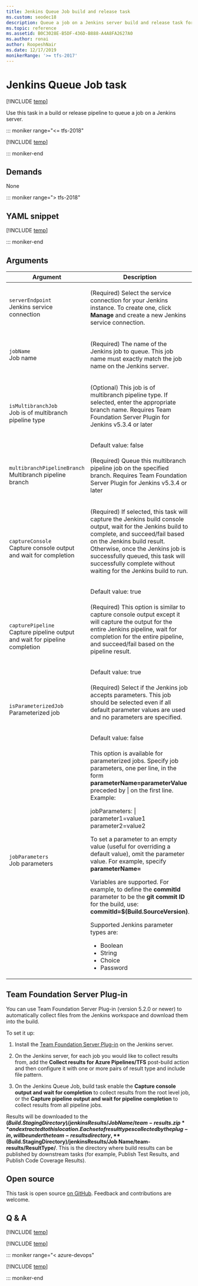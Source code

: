 ```yaml
---
title: Jenkins Queue Job build and release task
ms.custom: seodec18
description: Queue a job on a Jenkins server build and release task for Azure Pipelines and Team Foundation Server (TFS)
ms.topic: reference
ms.assetid: B0C3028E-B5DF-436D-B888-A4A8FA2627A0
ms.author: ronai
author: RoopeshNair
ms.date: 12/17/2019
monikerRange: '>= tfs-2017'
---
```


# Jenkins Queue Job task

[!INCLUDE [temp](../../includes/version-tfs-2017-rtm.md)]

Use this task in a build or release pipeline to queue a job on a Jenkins server.

::: moniker range="<= tfs-2018"

[!INCLUDE [temp](../../includes/concept-rename-note.md)]

::: moniker-end

## Demands

None

::: moniker range="> tfs-2018"

## YAML snippet

[!INCLUDE [temp](../includes/yaml/JenkinsQueueJobV2.md)]

::: moniker-end

## Arguments

<table>
   <thead>
      <tr>
         <th>Argument</th>
         <th>Description</th>
      </tr>
   </thead>
   <tr>
      <td><code>serverEndpoint</code><br/>Jenkins service connection</td>
      <td>
         <p>(Required) Select the service connection for your Jenkins instance.  To create one, click <strong>Manage</strong> and create a new Jenkins service connection.</p>
      </td>
   </tr>
   <tr>
      <td><code>jobName</code><br/>Job name</td>
      <td>
         <p>(Required) The name of the Jenkins job to queue.  This job name must exactly match the job name on the Jenkins server.</p>
      </td>
   </tr>
   <tr>
      <td><code>isMultibranchJob</code><br/>Job is of multibranch pipeline type</td>
      <td>
         <p>(Optional) This job is of multibranch pipeline type.  If selected, enter the appropriate branch name. Requires Team Foundation Server Plugin for Jenkins v5.3.4 or later</p><br/>Default value: false
      </td>
   </tr>
   <tr>
      <td><code>multibranchPipelineBranch</code><br/>Multibranch pipeline branch</td>
      <td>
         <p>(Required) Queue this multibranch pipeline job on the specified branch. Requires Team Foundation Server Plugin for Jenkins v5.3.4 or later</p>
      </td>
   </tr>
   <tr>
      <td><code>captureConsole</code><br/>Capture console output and wait for completion</td>
      <td>
         <p>(Required) If selected, this task will capture the Jenkins build console output, wait for the Jenkins build to complete, and succeed/fail based on the Jenkins build result.  Otherwise, once the Jenkins job is successfully queued, this task will successfully complete without waiting for the Jenkins build to run.</p><br/>Default value: true
      </td>
   </tr>
   <tr>
      <td><code>capturePipeline</code><br/>Capture pipeline output and wait for pipeline completion</td>
      <td>
         <p>(Required) This option is similar to capture console output except it will capture the output for the entire Jenkins pipeline, wait for completion for the entire pipeline, and succeed/fail based on the pipeline result.</p><br/>Default value: true
      </td>
   </tr>
   <tr>
      <td><code>isParameterizedJob</code><br/>Parameterized job</td>
      <td>
         <p>(Required) Select if the Jenkins job accepts parameters. This job should be selected even if all default parameter values are used and no parameters are specified.</p><br/>Default value: false
      </td>
   </tr>
   <tr>
      <td><code>jobParameters</code><br/>Job parameters</td>
      <td>
         <p>This option is available for parameterized jobs. Specify job parameters, one per line, in the form <b>parameterName=parameterValue</b> preceded by | on the first line. Example:
         <p>jobParameters: | </br>
            parameter1=value1 </br>
            parameter2=value2 </br>
         </p>
         <p>To set a parameter to an empty value (useful for overriding a default value), omit the parameter value. For example, specify <b>parameterName=</b></p>
         <p>Variables are supported. For example, to define the <b>commitId</b> parameter to be the <b>git commit ID</b> for the build, use: <b>commitId=$(Build.SourceVersion)</b>.</p>
         <p>Supported Jenkins parameter types are:
            <ul>
              <li>Boolean</li>
              <li>String</li>
              <li>Choice</li>
              <li>Password</li></ul>
              </p>
       </td>
   </tr>
</table>

## Team Foundation Server Plug-in

You can use Team Foundation Server Plug-in (version 5.2.0 or newer) to automatically collect files from the Jenkins workspace and download them into the build.

To set it up:

1. Install the [Team Foundation Server Plug-in](https://wiki.jenkins-ci.org/display/JENKINS/Team+Foundation+Server+Plugin) on the Jenkins server.

2. On the Jenkins server, for each job you would like to collect results from, add the **Collect results for Azure Pipelines/TFS** post-build action and then configure it with one or more pairs of result type and include file pattern.

3. On the Jenkins Queue Job, build task enable the **Capture console output and wait for completion** to collect results from the root level job, or the **Capture pipeline output and wait for pipeline completion** to collect results from all pipeline jobs. 

Results will be downloaded to the **$(Build.StagingDirectory)/jenkinsResults/Job Name/team-results.zip** and extracted to this location. Each set of result types collected by the plug-in, will be under the team-results directory, **$(Build.StagingDirectory)/jenkinsResults/Job Name/team-results/ResultType/**. This is the directory where build results can be published by downstream tasks (for example, Publish Test Results, and Publish Code Coverage Results).                 

## Open source

This task is open source [on GitHub](https://github.com/Microsoft/azure-pipelines-tasks). Feedback and contributions are welcome.

## Q & A
<!-- BEGINSECTION class="md-qanda" -->

[!INCLUDE [temp](../includes/build-step-common-qa.md)]

[!INCLUDE [temp](../../includes/qa-agents.md)]

::: moniker range="< azure-devops"

[!INCLUDE [temp](../../includes/qa-versions.md)]

::: moniker-end

<!-- ENDSECTION -->
